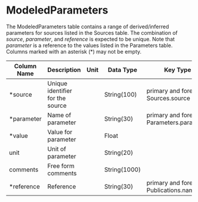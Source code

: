 # ModeledParameters

The ModeledParameters table contains a range of derived/inferred parameters for sources listed in the Sources table. 
The combination of *source*, *parameter*, and *reference* is expected to be unique.
Note that *parameter* is a reference to the values listed in the Parameters table. 
Columns marked with an asterisk (*) may not be empty.

| Column Name | Description  | Unit  | Data Type | Key Type  |
|---|---|---|---|---|
| *source    | Unique identifier for the source |   | String(100)  | primary and foreign: Sources.source   |
| *parameter | Name of parameter |  | String(30)  | primary and foreign: Parameters.parameter |
| *value      | Value for parameter | | Float    |     |
| unit      | Unit of parameter | | String(20)    |     |
| comments  | Free form comments |   | String(1000) |   |
| *reference | Reference |   | String(30) | primary and foreign: Publications.name |
